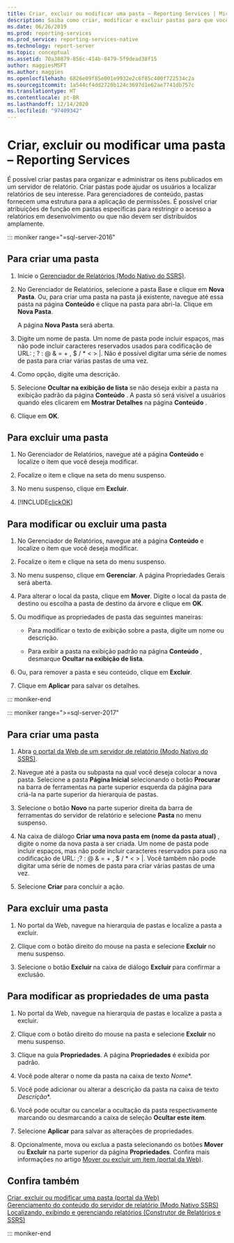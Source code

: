 ```yaml
---
title: Criar, excluir ou modificar uma pasta – Reporting Services | Microsoft Docs
description: Saiba como criar, modificar e excluir pastas para que você possa organizar e gerenciar os itens publicados em um servidor de relatório do Reporting Services.
ms.date: 06/26/2019
ms.prod: reporting-services
ms.prod_service: reporting-services-native
ms.technology: report-server
ms.topic: conceptual
ms.assetid: 70a38879-856c-414b-8479-5f9dead38f15
author: maggiesMSFT
ms.author: maggies
ms.openlocfilehash: 6826e09f85e001e9932e2c6f85c400f722534c2a
ms.sourcegitcommit: 1a544cf4dd2720b124c3697d1e62ae7741db757c
ms.translationtype: HT
ms.contentlocale: pt-BR
ms.lasthandoff: 12/14/2020
ms.locfileid: "97409342"
---
```

# <a name="create-delete-or-modify-a-folder---reporting-services"></a>Criar, excluir ou modificar uma pasta – Reporting Services
  É possível criar pastas para organizar e administrar os itens publicados em um servidor de relatório. Criar pastas pode ajudar os usuários a localizar relatórios de seu interesse. Para gerenciadores de conteúdo, pastas fornecem uma estrutura para a aplicação de permissões. É possível criar atribuições de função em pastas específicas para restringir o acesso a relatórios em desenvolvimento ou que não devem ser distribuídos amplamente.  

::: moniker range="=sql-server-2016"

## <a name="to-create-a-folder"></a>Para criar uma pasta  
  
1.  Inicie o [Gerenciador de Relatórios &#40;Modo Nativo do SSRS&#41;](../web-portal-ssrs-native-mode.md).  
  
2.  No Gerenciador de Relatórios, selecione a pasta Base e clique em **Nova Pasta**. Ou, para criar uma pasta na pasta já existente, navegue até essa pasta na página **Conteúdo** e clique na pasta para abri-la. Clique em **Nova Pasta**.  
  
     A página **Nova Pasta** será aberta.  
  
3.  Digite um nome de pasta. Um nome de pasta pode incluir espaços, mas não pode incluir caracteres reservados usados para codificação de URL: \; \? \: \@ \& \= \+ \, \$ \/ \* \< \> \|. Não é possível digitar uma série de nomes de pasta para criar várias pastas de uma vez.  
  
4.  Como opção, digite uma descrição.  
  
5.  Selecione **Ocultar na exibição de lista** se não deseja exibir a pasta na exibição padrão da página **Conteúdo** . A pasta só será visível a usuários quando eles clicarem em **Mostrar Detalhes** na página **Conteúdo** .  
  
6.  Clique em **OK**.  
  
## <a name="to-delete-a-folder"></a>Para excluir uma pasta  
  
1.  No Gerenciador de Relatórios, navegue até a página **Conteúdo** e localize o item que você deseja modificar.  
  
2.  Focalize o item e clique na seta do menu suspenso.  
  
3.  No menu suspenso, clique em **Excluir**.  
  
4.  [!INCLUDE[clickOK](../../includes/clickok-md.md)]  
  
## <a name="to-modify-or-delete-a-folder"></a>Para modificar ou excluir uma pasta  
  
1.  No Gerenciador de Relatórios, navegue até a página **Conteúdo** e localize o item que você deseja modificar.  
  
2.  Focalize o item e clique na seta do menu suspenso.  
  
3.  No menu suspenso, clique em **Gerenciar**. A página Propriedades Gerais será aberta.  
  
4.  Para alterar o local da pasta, clique em **Mover**. Digite o local da pasta de destino ou escolha a pasta de destino da árvore e clique em **OK**.  
  
5.  Ou modifique as propriedades de pasta das seguintes maneiras:  
  
    -   Para modificar o texto de exibição sobre a pasta, digite um nome ou descrição.  
  
    -   Para exibir a pasta na exibição padrão na página **Conteúdo** , desmarque **Ocultar na exibição de lista**.  
  
6.  Ou, para remover a pasta e seu conteúdo, clique em **Excluir**.  
  
7.  Clique em **Aplicar** para salvar os detalhes.  

::: moniker-end

::: moniker range=">=sql-server-2017"
 
## <a name="to-create-a-folder"></a>Para criar uma pasta  
  
1. Abra [o portal da Web de um servidor de relatório (Modo Nativo do SSRS)](../../reporting-services/web-portal-ssrs-native-mode.md).  
  
2. Navegue até a pasta ou subpasta na qual você deseja colocar a nova pasta. Selecione a pasta **Página Inicial** selecionando o botão **Procurar** na barra de ferramentas na parte superior esquerda da página para criá-la na parte superior da hierarquia de pastas.  
  
3. Selecione o botão **Novo** na parte superior direita da barra de ferramentas do servidor de relatório e selecione **Pasta** no menu suspenso.  
  
4. Na caixa de diálogo **Criar uma nova pasta em (nome da pasta atual)** , digite o nome da nova pasta a ser criada. Um nome de pasta pode incluir espaços, mas não pode incluir caracteres reservados para uso na codificação de URL: \;\? \: \@ \& \= \+ \, \$ \/ \* \< \> \|. Você também não pode digitar uma série de nomes de pasta para criar várias pastas de uma vez.  
  
5. Selecione **Criar** para concluir a ação.  
  
## <a name="to-delete-a-folder"></a>Para excluir uma pasta  
  
1. No portal da Web, navegue na hierarquia de pastas e localize a pasta a excluir.  
  
2. Clique com o botão direito do mouse na pasta e selecione **Excluir** no menu suspenso.  
  
3. Selecione o botão **Excluir** na caixa de diálogo **Excluir <foldername>**  para confirmar a exclusão.  
  
## <a name="to-modify-a-folders-properties"></a>Para modificar as propriedades de uma pasta  
  
1. No portal da Web, navegue na hierarquia de pastas e localize a pasta a excluir.  
  
2. Clique com o botão direito do mouse na pasta e selecione **Excluir** no menu suspenso.  
  
3. Clique na guia **Propriedades**. A página **Propriedades** é exibida por padrão.  
  
4. Você pode alterar o nome da pasta na caixa de texto *Nome**.  
  
5. Você pode adicionar ou alterar a descrição da pasta na caixa de texto *Descrição**.  
  
6. Você pode ocultar ou cancelar a ocultação da pasta respectivamente marcando ou desmarcando a caixa de seleção **Ocultar este item**.  
  
7. Selecione **Aplicar** para salvar as alterações de propriedades.  
  
8. Opcionalmente, mova ou exclua a pasta selecionando os botões **Mover** ou **Excluir** na parte superior da página **Propriedades**. Confira mais informações no artigo [Mover ou excluir um item (portal da Web)](../../reporting-services/report-server/move-or-delete-an-item-report-manager.md).  
  
## <a name="see-also"></a>Confira também  
 [Criar, excluir ou modificar uma pasta (portal da Web)](../../reporting-services/report-server/create-delete-or-modify-a-folder-web-portal.md)   
 [Gerenciamento do conteúdo do servidor de relatório (Modo Nativo SSRS)](../../reporting-services/report-server/report-server-content-management-ssrs-native-mode.md)   
 [Localizando, exibindo e gerenciando relatórios &#40;Construtor de Relatórios e SSRS&#41;](../../reporting-services/report-builder/finding-viewing-and-managing-reports-report-builder-and-ssrs.md)    
  
::: moniker-end